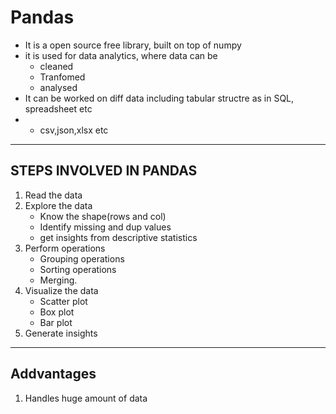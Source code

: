 # Pandas
- It is a open source free library, built on top of numpy
- it is used for data analytics, where data can be
  - cleaned
  - Tranfomed
  - analysed
- It can be worked on diff data including tabular structre as in SQL, spreadsheet etc
- - csv,json,xlsx etc

---
## STEPS INVOLVED IN PANDAS

1. Read the data
2. Explore the data
   - Know the shape(rows and col)
   - Identify missing and dup values
   - get insights from descriptive statistics
3. Perform operations
   - Grouping operations
   - Sorting operations
   - Merging.
4. Visualize the data
   - Scatter plot
   - Box plot
   - Bar plot
5. Generate insights

---

## Addvantages
1. Handles huge amount of data



